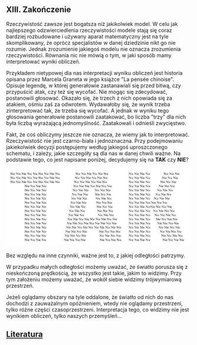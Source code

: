## XIII. Zakończenie

Rzeczywistość zawsze jest bogatsza niż jakikolwiek model.
W celu jak najlepszego odzwierciedlenia rzeczywistości modele stają się coraz bardziej rozbudowane
i używany aparat matematyczny jest na tyle skomplikowany, że oprócz specjalistów w danej dziedzinie nikt go nie rozumie.
Jednak zrozumienie jakiegoś modelu nie oznacza zrozumienia rzeczywistości.
Równania nic nie mówią o tym, w jaki sposób mamy interpretować wyniki obliczeń.

Przykładem nietypowej dla nas interpretacji wyniku obliczeń jest historia opisana przez Marcela Graneta
w jego książce "La pensée chinoise". Opisuje legendę, w której generałowie zastanawiali się przed bitwą,
czy przypuścić atak, czy też się wycofać. Nie mogąc się zdecydować, postanowili głosować.
Okazało się, że trzech z nich opowiada się za atakiem, ośmiu zaś za odwrotem.
Wydawałoby się, że wynik trzeba zinterpretować tak, że trzeba się wycofać.
A jednak w wyniku tego głosowania generałowie postanowili zaatakować,
bo liczba "trzy" dla nich była liczbą wyrażającą jednomyślność. Zaatakowali i odnieśli zwycięstwo.

Fakt, że coś obliczymy jeszcze nie oznacza, że wiemy jak to interpretować.
Rzeczywistość nie jest czarno-biała i jednoznaczna.
Przy podejmowaniu jakiekolwiek decyzji postępujemy według jakiegoś uproszczonego schematu,
i zależy, jakie szczegóły są dla nas w danej chwili ważne.
Na podstawie tego, co jest napisane poniżej, decydujemy się na **TAK** czy **NIE**?

![TAKNIE](../assets/img/taknie.png)

Bez względu na inne czynniki, ważne jest to, z jakiej odległości patrzymy.

W przypadku małych odległości możemy uważać, że światło porusza się z nieskończoną prędkością,
że wszystko jest takie, jakim to widzimy. Przy tym założeniu możemy uważać, że wokół siebie widzimy trójwymiarową przestrzeń.

Jeżeli oglądamy obszary na tyle oddalone, że światło od nich do nas dochodzi z zauważalnym opóźnieniem,
wtedy nie oglądamy przestrzeni, tylko różne części czasoprzestrzeni.
Interpretacja tego, co widzimy nie jest wynikiem obliczeń, tylko naszych przemyśleń...

## [Literatura](literatura) 
